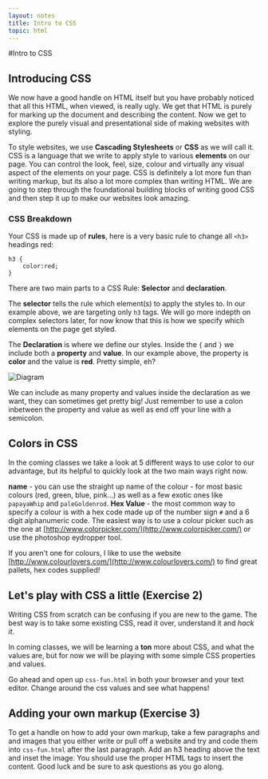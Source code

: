 ```yaml
---
layout: notes
title: Intro to CSS
topic: html
---
```


#Intro to CSS

## Introducing CSS

We now have a good handle on HTML itself but you have probably noticed that all this HTML, when viewed, is really ugly. We get that HTML is purely for marking up the document and describing the content. Now we get to explore the purely visual and presentational side of making websites with styling.

To style websites, we use **Cascading Stylesheets** or **CSS** as we will call it. CSS is a language that we write to apply style to various **elements** on our page. You can control the look, feel, size, colour and virtually any visual aspect of the elements on your page. CSS is definitely a lot more fun than writing markup, but its also a lot more complex than writing HTML. We are going to step through the foundational building blocks of writing good CSS and then step it up to make our websites look amazing.

### CSS Breakdown

Your CSS is made up of **rules**, here is a very basic rule to change all `<h3>` headings red:

	h3 {
		color:red;
	}

There are two main parts to a CSS Rule: **Selector** and **declaration**.

The **selector** tells the rule which element(s) to apply the styles to. In our example above, we are targeting only `h3` tags. We will go more indepth on complex selectors later, for now know that this is how we specify which elements on the page get styled.

The **Declaration** is where we define our styles. Inside the `{` and `}` we include both a **property** and **value**. In our example above, the property is **color** and the value is **red**. Pretty simple, eh?

![Diagram](http://wes.io/J3WP/diagrams.png)

We can include as many property and values inside the declaration as we want, they can sometimes get pretty big! Just remember to use a colon inbetween the property and value as well as end off your line with a semicolon.

## Colors in CSS
In the coming classes we take a look at 5 different ways to use color to our advantage, but its helpful to quickly look at the two main ways right now.

**name** - you can use the straight up name of the colour - for most basic colours (red, green, blue, pink...) as well as a few exotic ones like `papayaWhip` and `paleGoldenrod`. 
**Hex Value** - the most common way to specify a colour is with a hex code made up of the number sign `#` and a 6 digit alphanumeric code. The easiest way is to use a colour picker such as the one at [http://www.colorpicker.com/](http://www.colorpicker.com/) or use the photoshop eydropper tool.

If you aren't one for colours, I like to use the website [http://www.colourlovers.com/](http://www.colourlovers.com/) to find great pallets, hex codes supplied!

## Let's play with CSS a little (Exercise 2)
Writing CSS from scratch can be confusing if you are new to the game. The best way is to take some existing CSS, read it over, understand it and *hack it*.

In coming classes, we will be learning a **ton** more about CSS, and what the values are, but for now we will be playing with some simple CSS properties and values.

Go ahead and open up `css-fun.html` in both your browser and your text editor. Change around the css values and see what happens!

## Adding your own markup (Exercise 3)
To get a handle on how to add your own markup, take a few paragraphs and and images that you either write or pull off a website and try and code them into `css-fun.html` after the last paragraph. Add an h3 heading above the text and inset the image. You should use the proper HTML tags to insert the content. Good luck and be sure to ask questions as you go along.